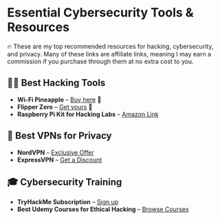 # Essential Cybersecurity Tools & Resources
🔥 These are my top recommended resources for hacking, cybersecurity, and privacy. Many of these links are affiliate links, meaning I may earn a commission if you purchase through them at no extra cost to you.

## 🏴‍☠️ Best Hacking Tools
- **Wi-Fi Pineapple** – [Buy here](https://shop.hak5.org/pages/affiliates) 🔗
- **Flipper Zero** – [Get yours](https://flipperzero.one/) 🔗
- **Raspberry Pi Kit for Hacking Labs** – [Amazon Link](https://www.amazon.com)

## 🔐 Best VPNs for Privacy
- **NordVPN** – [Exclusive Offer](https://nordvpn.com/affiliate/)
- **ExpressVPN** – [Get a Discount](https://www.expressvpn.com/affiliate)

## 🎓 Cybersecurity Training
- **TryHackMe Subscription** – [Sign up](https://tryhackme.com/affiliate)
- **Best Udemy Courses for Ethical Hacking** – [Browse Courses](https://www.udemy.com/affiliate/)

